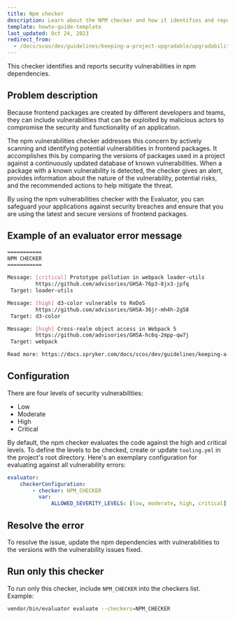 ```yaml
---
title: Npm checker
description: Learn about the NPM checker and how it identifies and reports security vulnerabilites in npm dependencies within your Spryker project.
template: howto-guide-template
last_updated: Oct 24, 2023
redirect_from:
  - /docs/scos/dev/guidelines/keeping-a-project-upgradable/upgradability-guidelines/npm-checker.html
---
```


This checker identifies and reports security vulnerabilities in npm dependencies.

## Problem description

Because frontend packages are created by different developers and teams, they can  include vulnerabilities that can be exploited by malicious actors to compromise the security and functionality of an application.

The npm vulnerabilities checker addresses this concern by actively scanning and identifying potential vulnerabilities in frontend packages. It accomplishes this by comparing the versions of packages used in a project against a continuously updated database of known vulnerabilities. When a package with a known vulnerability is detected, the checker gives an alert, provides information about the nature of the vulnerability, potential risks, and the recommended actions to help mitigate the threat.

By using the npm vulnerabilities checker with the Evaluator, you can safeguard  your applications against security breaches and ensure that you are using the latest and  secure versions of frontend packages.

## Example of an evaluator error message

```sh
===========
NPM CHECKER
===========

Message: [critical] Prototype pollution in webpack loader-utils
         https://github.com/advisories/GHSA-76p3-8jx3-jpfq      
 Target: loader-utils  

Message: [high] d3-color vulnerable to ReDoS
         https://github.com/advisories/GHSA-36jr-mh4h-2g58
 Target: d3-color

Message: [high] Cross-realm object access in Webpack 5
         https://github.com/advisories/GHSA-hc6q-2mpp-qw7j
 Target: webpack

Read more: https://docs.spryker.com/docs/scos/dev/guidelines/keeping-a-project-upgradable/upgradability-guidelines/npm-checker.html
```

## Configuration

There are four levels of security vulnerabilities:
* Low
* Moderate
* High
* Critical

By default, the npm checker evaluates the code against the high and critical levels. To define the levels to be checked, create or update `tooling.yml` in the project's root directory. Here's an exemplary configuration for evaluating against all vulnerability errors:

```yaml
evaluator:
    checkerConfiguration:
        - checker: NPM_CHECKER
          var:
              ALLOWED_SEVERITY_LEVELS: [low, moderate, high, critical]
```

## Resolve the error

To resolve the issue, update the npm dependencies with vulnerabilities to the versions with the vulnerability issues fixed.


## Run only this checker

To run only this checker, include `NPM_CHECKER` into the checkers list. Example:

```bash
vendor/bin/evaluator evaluate --checkers=NPM_CHECKER
```
